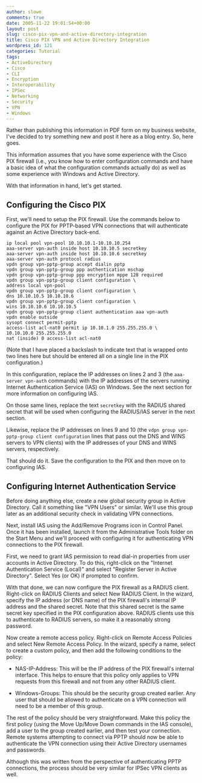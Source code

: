 ```yaml
---
author: slowe
comments: true
date: 2005-11-22 19:01:54+00:00
layout: post
slug: cisco-pix-vpn-and-active-directory-integration
title: Cisco PIX VPN and Active Directory Integration
wordpress_id: 121
categories: Tutorial
tags:
- ActiveDirectory
- Cisco
- CLI
- Encryption
- Interoperability
- IPSec
- Networking
- Security
- VPN
- Windows
---
```


Rather than publishing this information in PDF form on my business website, I've decided to try something new and post it here as a blog entry. So, here goes.

This information assumes that you have some experience with the Cisco PIX firewall (i.e., you know how to enter configuration commands and have a basic idea of what the configuration commands actually do) as well as some experience with Windows and Active Directory.

With that information in hand, let's get started.

## Configuring the Cisco PIX

First, we'll need to setup the PIX firewall. Use the commands below to configure the PIX for PPTP-based VPN connections that will authenticate against an Active Directory back-end.

	ip local pool vpn-pool 10.10.10.1-10.10.10.254  
	aaa-server vpn-auth inside host 10.10.10.5 secretkey  
	aaa-server vpn-auth inside host 10.10.10.6 secretkey  
	aaa-server vpn-auth protocol radius  
	vpdn group vpn-pptp-group accept dialin pptp  
	vpdn group vpn-pptp-group ppp authentication mschap  
	vpdn group vpn-pptp-group ppp encryption mppe 128 required  
	vpdn group vpn-pptp-group client configuration \  
	address local vpn-pool  
	vpdn group vpn-pptp-group client configuration \  
	dns 10.10.10.5 10.10.10.6  
	vpdn group vpn-pptp-group client configuration \  
	wins 10.10.10.6 10.10.10.5  
	vpdn group vpn-pptp-group client authentication aaa vpn-auth  
	vpdn enable outside  
	sysopt connect permit-pptp  
	access-list acl-nat0 permit ip 10.10.1.0 255.255.255.0 \  
	10.10.10.0 255.255.255.0  
	nat (inside) 0 access-list acl-nat0

(Note that I have placed a backslash to indicate text that is wrapped onto two lines here but should be entered all on a single line in the PIX configuration.)

In this configuration, replace the IP addresses on lines 2 and 3 (the `aaa-server vpn-auth` commands) with the IP addresses of the servers running Internet Authentication Service (IAS) on Windows. See the next section for more information on configuring IAS.

On those same lines, replace the text `secretkey` with the RADIUS shared secret that will be used when configuring the RADIUS/IAS server in the next section.

Likewise, replace the IP addresses on lines 9 and 10 (the `vdpn group vpn-pptp-group client configuration` lines that pass out the DNS and WINS servers to VPN clients) with the IP addresses of your DNS and WINS servers, respectively.

That should do it. Save the configuration to the PIX and then move on to configuring IAS.

## Configuring Internet Authentication Service

Before doing anything else, create a new global security group in Active Directory. Call it something like "VPN Users" or similar. We'll use this group later as an additional security check in validating VPN connections.

Next, install IAS using the Add/Remove Programs icon in Control Panel. Once it has been installed, launch it from the Administrative Tools folder on the Start Menu and we'll proceed with configuring it for authenticating VPN connections to the PIX firewall.

First, we need to grant IAS permission to read dial-in properties from user accounts in Active Directory. To do this, right-click on the "Internet Authentication Service (Local)" and select "Register Server in Active Directory". Select Yes (or OK) if prompted to confirm.

With that done, we can now configure the PIX firewall as a RADIUS client. Right-click on RADIUS Clients and select New RADIUS Client. In the wizard, specify the IP address (or DNS name) of the PIX firewall's internal IP address and the shared secret. Note that this shared secret is the same secret key specified in the PIX configuration above. RADIUS clients use this to authenticate to RADIUS servers, so make it a reasonably strong password.

Now create a remote access policy. Right-click on Remote Access Policies and select New Remote Access Policy. In the wizard, specify a name, select to create a custom policy, and then add the following conditions to the policy:

* NAS-IP-Address: This will be the IP address of the PIX firewall's internal interface. This helps to ensure that this policy only applies to VPN requests from this firewall and not from any other RADIUS client.

* Windows-Groups: This should be the security group created earlier. Any user that should be allowed to authenticate on a VPN connection will need to be a member of this group.

The rest of the policy should be very straightforward. Make this policy the first policy (using the Move Up/Move Down commands in the IAS console), add a user to the group created earlier, and then test your connection. Remote systems attempting to connect via PPTP should now be able to authenticate the VPN connection using their Active Directory usernames and passwords.

Although this was written from the perspective of authenticating PPTP connections, the process should be very similar for IPSec VPN clients as well.
